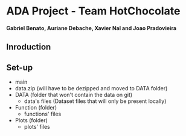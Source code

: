 # ADA Project - Team HotChocolate
#### Gabriel Benato, Auriane Debache, Xavier Nal and Joao Pradovieira

## Inroduction 

## Set-up

- main
- data.zip (will have to be dezipped and moved to DATA folder)
- DATA (folder that won't contain the data on git)
  - data's files (Dataset files that will only be present locally)
- Function (folder)
  - functions' files
- Plots (folder)
  - plots' files 

